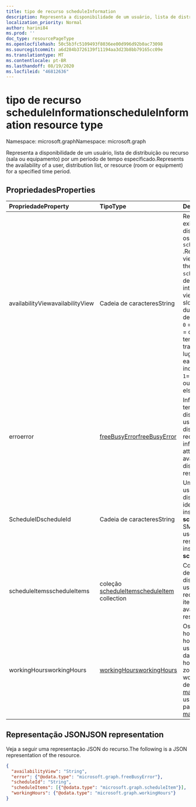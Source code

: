 ```yaml
---
title: tipo de recurso scheduleInformation
description: Representa a disponibilidade de um usuário, lista de distribuição ou recurso por um período de tempo especificado.
localization_priority: Normal
author: harini84
ms.prod: ''
doc_type: resourcePageType
ms.openlocfilehash: 50c5b3fc5109493f8036ee00d996d92b0ac73098
ms.sourcegitcommit: a6d284b3726139f11194aa3d23b8bb79165cc09e
ms.translationtype: MT
ms.contentlocale: pt-BR
ms.lasthandoff: 08/19/2020
ms.locfileid: "46812636"
---
```

# <a name="scheduleinformation-resource-type"></a><span data-ttu-id="0299b-103">tipo de recurso scheduleInformation</span><span class="sxs-lookup"><span data-stu-id="0299b-103">scheduleInformation resource type</span></span>

<span data-ttu-id="0299b-104">Namespace: microsoft.graph</span><span class="sxs-lookup"><span data-stu-id="0299b-104">Namespace: microsoft.graph</span></span>

<span data-ttu-id="0299b-105">Representa a disponibilidade de um usuário, lista de distribuição ou recurso (sala ou equipamento) por um período de tempo especificado.</span><span class="sxs-lookup"><span data-stu-id="0299b-105">Represents the availability of a user, distribution list, or resource (room or equipment) for a specified time period.</span></span>

## <a name="properties"></a><span data-ttu-id="0299b-106">Propriedades</span><span class="sxs-lookup"><span data-stu-id="0299b-106">Properties</span></span>
| <span data-ttu-id="0299b-107">Propriedade</span><span class="sxs-lookup"><span data-stu-id="0299b-107">Property</span></span>     | <span data-ttu-id="0299b-108">Tipo</span><span class="sxs-lookup"><span data-stu-id="0299b-108">Type</span></span>   |<span data-ttu-id="0299b-109">Descrição</span><span class="sxs-lookup"><span data-stu-id="0299b-109">Description</span></span>|
|:---------------|:--------|:----------|
|<span data-ttu-id="0299b-110">availabilityView</span><span class="sxs-lookup"><span data-stu-id="0299b-110">availabilityView</span></span> |<span data-ttu-id="0299b-111">Cadeia de caracteres</span><span class="sxs-lookup"><span data-stu-id="0299b-111">String</span></span> |<span data-ttu-id="0299b-112">Representa um modo de exibição mesclado de disponibilidade de todos os itens no `scheduleItems` .</span><span class="sxs-lookup"><span data-stu-id="0299b-112">Represents a merged view of availability of all the items in `scheduleItems`.</span></span> <span data-ttu-id="0299b-113">O modo de exibição consiste em intervalos de tempo.</span><span class="sxs-lookup"><span data-stu-id="0299b-113">The view consists of time slots.</span></span> <span data-ttu-id="0299b-114">A disponibilidade durante cada intervalo de tempo é indicada por: `0` = livre, `1` = provisório, `2` = ocupado, `3` = ausência temporária, `4` = trabalhando em outro lugar.</span><span class="sxs-lookup"><span data-stu-id="0299b-114">Availability during each time slot is indicated with: `0`= free, `1`= tentative, `2`= busy, `3`= out of office, `4`= working elsewhere.</span></span>|
|<span data-ttu-id="0299b-115">erro</span><span class="sxs-lookup"><span data-stu-id="0299b-115">error</span></span> |[<span data-ttu-id="0299b-116">freeBusyError</span><span class="sxs-lookup"><span data-stu-id="0299b-116">freeBusyError</span></span>](freebusyerror.md) |<span data-ttu-id="0299b-117">Informações de erro da tentativa de obter a disponibilidade do usuário, lista de distribuição ou recurso.</span><span class="sxs-lookup"><span data-stu-id="0299b-117">Error information from attempting to get the availability of the user, distribution list, or resource.</span></span> |
|<span data-ttu-id="0299b-118">ScheduleID</span><span class="sxs-lookup"><span data-stu-id="0299b-118">scheduleId</span></span> |<span data-ttu-id="0299b-119">Cadeia de caracteres</span><span class="sxs-lookup"><span data-stu-id="0299b-119">String</span></span> |<span data-ttu-id="0299b-120">Um endereço SMTP do usuário, lista de distribuição ou recurso, identificando uma instância do **scheduleInformation**.</span><span class="sxs-lookup"><span data-stu-id="0299b-120">An SMTP address of the user, distribution list, or resource, identifying an instance of **scheduleInformation**.</span></span> |
|<span data-ttu-id="0299b-121">scheduleItems</span><span class="sxs-lookup"><span data-stu-id="0299b-121">scheduleItems</span></span> |<span data-ttu-id="0299b-122">coleção [scheduleItem](scheduleitem.md)</span><span class="sxs-lookup"><span data-stu-id="0299b-122">[scheduleItem](scheduleitem.md) collection</span></span> |<span data-ttu-id="0299b-123">Contém os itens que descrevem a disponibilidade do usuário ou do recurso.</span><span class="sxs-lookup"><span data-stu-id="0299b-123">Contains the items that describe the availability of the user or resource.</span></span> |
|<span data-ttu-id="0299b-124">workingHours</span><span class="sxs-lookup"><span data-stu-id="0299b-124">workingHours</span></span> |[<span data-ttu-id="0299b-125">workingHours</span><span class="sxs-lookup"><span data-stu-id="0299b-125">workingHours</span></span>](workinghours.md) |<span data-ttu-id="0299b-126">Os dias da semana e as horas de um fuso horário específico que o usuário trabalha.</span><span class="sxs-lookup"><span data-stu-id="0299b-126">The days of the week and hours in a specific time zone that the user works.</span></span> <span data-ttu-id="0299b-127">Eles são definidos como parte do [mailboxSettings](mailboxsettings.md)do usuário.</span><span class="sxs-lookup"><span data-stu-id="0299b-127">These are set as part of the user's [mailboxSettings](mailboxsettings.md).</span></span>|


## <a name="json-representation"></a><span data-ttu-id="0299b-128">Representação JSON</span><span class="sxs-lookup"><span data-stu-id="0299b-128">JSON representation</span></span>

<span data-ttu-id="0299b-129">Veja a seguir uma representação JSON do recurso.</span><span class="sxs-lookup"><span data-stu-id="0299b-129">The following is a JSON representation of the resource.</span></span>

<!-- {
  "blockType": "resource",
  "optionalProperties": [

  ],
  "@odata.type": "microsoft.graph.scheduleInformation"
}-->

```json
{
  "availabilityView": "String",
  "error": {"@odata.type": "microsoft.graph.freeBusyError"},
  "scheduleId": "String",
  "scheduleItems": [{"@odata.type": "microsoft.graph.scheduleItem"}],
  "workingHours": {"@odata.type": "microsoft.graph.workingHours"}
}

```

<!-- uuid: 8fcb5dbc-d5aa-4681-8e31-b001d5168d79
2015-10-25 14:57:30 UTC -->
<!--
{
  "type": "#page.annotation",
  "description": "scheduleInformation resource",
  "keywords": "",
  "section": "documentation",
  "tocPath": ""
}
-->
